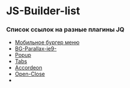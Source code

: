 # JS-Builder-list

<h3>Список ссылок на разные плагины JQ</h3>

<ul>
  <li><a href="https://github.com/Smile3D/Mobile-Burger-Menu">Мобильное бургер меню</a></li>
  <li><a href="https://github.com/Smile3D/BG-Parallax-ie9-">BG-Parallax-ie9-</a></li>
  <li><a href="https://github.com/Smile3D/Popup-on-click">Popup</a></li>
  <li><a href="https://github.com/Smile3D/Tabs">Tabs</a></li>
  <li><a href="https://github.com/Smile3D/Accordeon">Accordeon</a></li>
  <li><a href="https://github.com/Smile3D/Open-Close">Open-Close</a></li>
  <li><a href="https://github.com/Smile3D/-Fancybox-new-3.x-"></a></li>
</ul>
